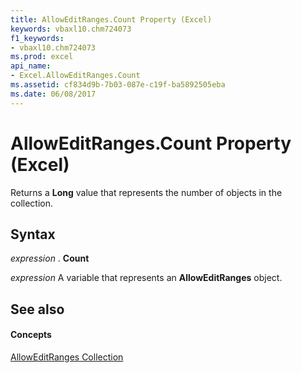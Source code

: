 ```yaml
---
title: AllowEditRanges.Count Property (Excel)
keywords: vbaxl10.chm724073
f1_keywords:
- vbaxl10.chm724073
ms.prod: excel
api_name:
- Excel.AllowEditRanges.Count
ms.assetid: cf834d9b-7b03-087e-c19f-ba5892505eba
ms.date: 06/08/2017
---
```



# AllowEditRanges.Count Property (Excel)

Returns a  **Long** value that represents the number of objects in the collection.


## Syntax

 _expression_ . **Count**

 _expression_ A variable that represents an **AllowEditRanges** object.


## See also


#### Concepts


[AllowEditRanges Collection](Excel.AllowEditRanges.md)

